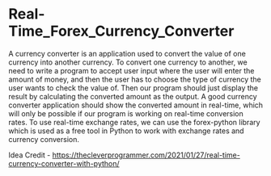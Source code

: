 # Real-Time_Forex_Currency_Converter
A currency converter is an application used to convert the value of one currency into another currency. To convert one currency to another, we need to write a program to accept user input where the user will enter the amount of money, and then the user has to choose the type of currency the user wants to check the value of. Then our program should just display the result by calculating the converted amount as the output. A good currency converter application should show the converted amount in real-time, which will only be possible if our program is working on real-time conversion rates.  To use real-time exchange rates, we can use the forex-python library which is used as a free tool in Python to work with exchange rates and currency conversion.

Idea Credit - 
https://thecleverprogrammer.com/2021/01/27/real-time-currency-converter-with-python/
